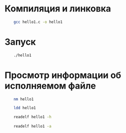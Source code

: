 # Компиляция и линковка

```Bash
    gcc hello1.c -o hello1
```

# Запуск

```Bash
    ./hello1
```

# Просмотр информации об исполняемом файле

```Bash
    nm hello1

    ldd hello1

    readelf hello1 -h
    
    readelf hello1 -a
```

